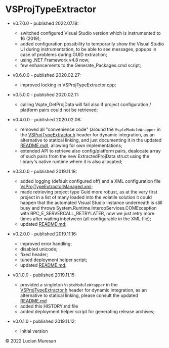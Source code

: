 # VSProjTypeExtractor

* v0.7.0.0 - published 2022.07.18:
    - switched configured Visual Studio version which is instrumented to 16 (2019);
    - added configuration possibility to temporarily show the Visual Studio UI during instrumentation, to be able to see messages,
    popups in case of problems during GUID extraction;
    - using .NET Framework v4.8 now;
    - few enhancements to the Generate_Packages.cmd script;

* v0.6.0.0 - published 2020.02.27:
    - improved locking in VSProjTypeExtractor.cpp;

* v0.5.0.0 - published 2020.02.11:
    - calling Vspte_GetProjData will fail also if project configuration / platform pairs could not be retrieved;

* v0.4.0.0 - published 2020.02.06:
    - removed all "convenience code" (around the `VspteModuleWrapper` in the
    [VSProjTypeExtractor.h](https://github.com/lucianm/VSProjTypeExtractor/blob/master/VSProjTypeExtractor/VSProjTypeExtractor.h)
    header for dynamic integration, as an alternative to statical linking, and just documenting it in the updated
    [README.md](https://github.com/lucianm/VSProjTypeExtractor/blob/master/README.md)), allowing for own implementations;
    - extended API to retrieve also config/platform pairs, dealocate array of such pairs from the new ExtractedProjData struct
    using the library's native runtime where it is also allocated;

* v0.3.0.0 - published 2019.11.18:
    - added logging (default configured off) and a XML configuration file [VsProjTypeExtractorManaged.xml](https://github.com/lucianm/VSProjTypeExtractor/blob/master/VSProjTypeExtractorManaged/VsProjTypeExtractorManaged.xml);
    - made retrieving project type Guid more robust, as at the very first project in a list of many loaded into the volatile
    solution it could happen that the automated Visual Studio instance underneath is still busy and throws
    System.Runtime.InteropServices.COMException with RPC_E_SERVERCALL_RETRYLATER, now we just retry more times after waiting
    inbetween (all configurable in the XML file);
    - updated [README.md](https://github.com/lucianm/VSProjTypeExtractor/blob/master/README.md);

* v0.2.0.0 - published 2019.11.16:
    - improved error handling;
    - disabled unicode;
    - fixed header;
    - tuned deployment helper script;
    - updated [README.md](https://github.com/lucianm/VSProjTypeExtractor/blob/master/README.md);

* v0.1.0.0 - published 2019.11.15:
    - provided a singleton `VspteModuleWrapper` in the
    [VSProjTypeExtractor.h](https://github.com/lucianm/VSProjTypeExtractor/blob/master/VSProjTypeExtractor/VSProjTypeExtractor.h)
    header for dynamic integration, as an alternative to statical linking, please consult the updated
    [README.md](https://github.com/lucianm/VSProjTypeExtractor/blob/master/README.md)
    - added this HISTORY.md file
    - added deployment helper script for generating release archives;

* v0.0.1.0 - published 2019.11.12:
    - initial version

© 2022 Lucian Muresan
